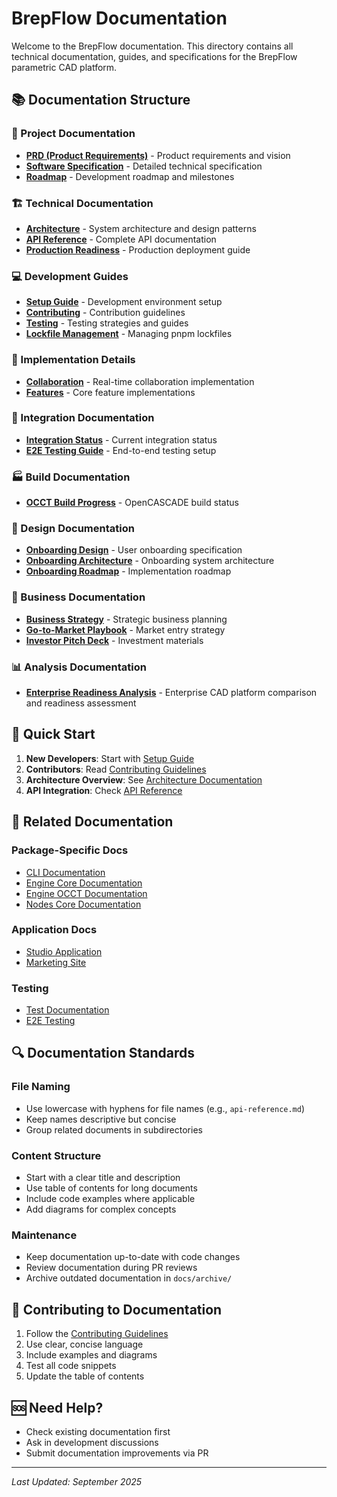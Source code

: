 # BrepFlow Documentation

Welcome to the BrepFlow documentation. This directory contains all technical documentation, guides, and specifications for the BrepFlow parametric CAD platform.

## 📚 Documentation Structure

### 🎯 Project Documentation
- **[PRD (Product Requirements)](./project/PRD.md)** - Product requirements and vision
- **[Software Specification](./project/SOFTWARE_SPEC.md)** - Detailed technical specification
- **[Roadmap](./project/ROADMAP.md)** - Development roadmap and milestones

### 🏗️ Technical Documentation
- **[Architecture](./technical/ARCHITECTURE.md)** - System architecture and design patterns
- **[API Reference](./technical/API.md)** - Complete API documentation
- **[Production Readiness](./technical/PRODUCTION_READINESS_ANALYSIS.md)** - Production deployment guide

### 💻 Development Guides
- **[Setup Guide](./development/SETUP.md)** - Development environment setup
- **[Contributing](./development/CONTRIBUTING.md)** - Contribution guidelines
- **[Testing](./development/TESTING.md)** - Testing strategies and guides
- **[Lockfile Management](./development/lockfile-management.md)** - Managing pnpm lockfiles

### 🔧 Implementation Details
- **[Collaboration](./implementation/collaboration.md)** - Real-time collaboration implementation
- **[Features](./implementation/features.md)** - Core feature implementations

### 🔌 Integration Documentation
- **[Integration Status](./integration/status.md)** - Current integration status
- **[E2E Testing Guide](./development/E2E_TESTING_GUIDE.md)** - End-to-end testing setup

### 🏭 Build Documentation
- **[OCCT Build Progress](./technical/OCCT_BUILD_PROGRESS.md)** - OpenCASCADE build status

### 🎨 Design Documentation
- **[Onboarding Design](./design/ONBOARDING_DESIGN_SPEC.md)** - User onboarding specification
- **[Onboarding Architecture](./design/ONBOARDING_ARCHITECTURE_DIAGRAM.md)** - Onboarding system architecture
- **[Onboarding Roadmap](./design/ONBOARDING_IMPLEMENTATION_ROADMAP.md)** - Implementation roadmap

### 💼 Business Documentation
- **[Business Strategy](./business/BUSINESS_STRATEGY.md)** - Strategic business planning
- **[Go-to-Market Playbook](./business/GO_TO_MARKET_PLAYBOOK.md)** - Market entry strategy
- **[Investor Pitch Deck](./business/INVESTOR_PITCH_DECK.md)** - Investment materials

### 📊 Analysis Documentation
- **[Enterprise Readiness Analysis](./analysis/enterprise_readiness_analysis_2025.md)** - Enterprise CAD platform comparison and readiness assessment

## 🚀 Quick Start

1. **New Developers**: Start with [Setup Guide](./development/SETUP.md)
2. **Contributors**: Read [Contributing Guidelines](./development/CONTRIBUTING.md)
3. **Architecture Overview**: See [Architecture Documentation](./technical/ARCHITECTURE.md)
4. **API Integration**: Check [API Reference](./technical/API.md)

## 📂 Related Documentation

### Package-Specific Docs
- [CLI Documentation](../packages/cli/README.md)
- [Engine Core Documentation](../packages/engine-core/README.md)
- [Engine OCCT Documentation](../packages/engine-occt/README.md)
- [Nodes Core Documentation](../packages/nodes-core/README.md)

### Application Docs
- [Studio Application](../apps/studio/docs/)
- [Marketing Site](../apps/marketing/README.md)

### Testing
- [Test Documentation](../tests/README.md)
- [E2E Testing](./development/E2E_TESTING_GUIDE.md)

## 🔍 Documentation Standards

### File Naming
- Use lowercase with hyphens for file names (e.g., `api-reference.md`)
- Keep names descriptive but concise
- Group related documents in subdirectories

### Content Structure
- Start with a clear title and description
- Use table of contents for long documents
- Include code examples where applicable
- Add diagrams for complex concepts

### Maintenance
- Keep documentation up-to-date with code changes
- Review documentation during PR reviews
- Archive outdated documentation in `docs/archive/`

## 📝 Contributing to Documentation

1. Follow the [Contributing Guidelines](./development/CONTRIBUTING.md)
2. Use clear, concise language
3. Include examples and diagrams
4. Test all code snippets
5. Update the table of contents

## 🆘 Need Help?

- Check existing documentation first
- Ask in development discussions
- Submit documentation improvements via PR

---

*Last Updated: September 2025*
